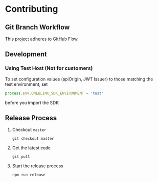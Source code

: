 # Contributing

## Git Branch Workflow

This project adheres to [GitHub Flow](https://guides.github.com/introduction/flow/).

## Development

### Using Test Host (Not for customers)

To set configuration values (apiOrigin, JWT Issuer) to those matching the test environment, set

```js
process.env.ONEBLINK_SDK_ENVIRONMENT = 'test'
```

before you import the SDK

## Release Process

1. Checkout `master`

   ```
   git checkout master
   ```

1. Get the latest code

   ```
   git pull
   ```

1. Start the release process

   ```
   npm run release
   ```
